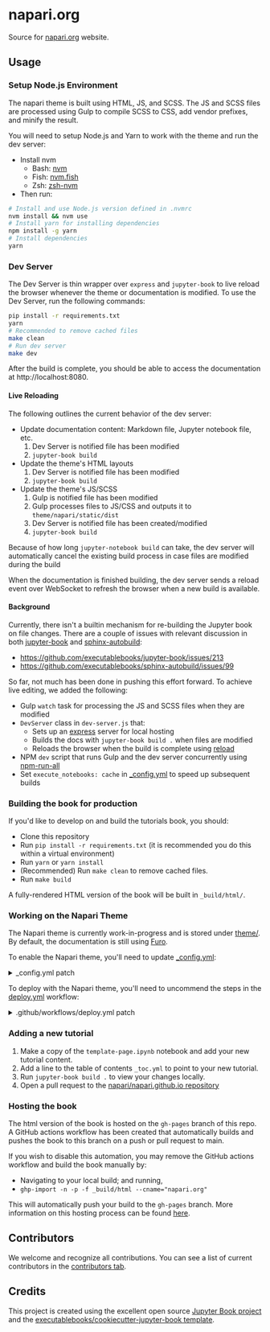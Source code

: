# napari.org

Source for [napari.org](https://napari.org) website.

## Usage

### Setup Node.js Environment

The napari theme is built using HTML, JS, and SCSS. The JS and SCSS files are
processed using Gulp to compile SCSS to CSS, add vendor prefixes, and minify
the result.

You will need to setup Node.js and Yarn to work with the theme and run the
dev server:

- Install nvm
  - Bash: [nvm](https://github.com/nvm-sh/nvm)
  - Fish: [nvm.fish](https://github.com/jorgebucaran/nvm.fish)
  - Zsh: [zsh-nvm](https://github.com/lukechilds/zsh-nvm)
- Then run:

```sh
# Install and use Node.js version defined in .nvmrc
nvm install && nvm use
# Install yarn for installing dependencies
npm install -g yarn
# Install dependencies
yarn
```

### Dev Server

The Dev Server is thin wrapper over `express` and `jupyter-book` to live
reload the browser whenever the theme or documentation is modified. To use
the Dev Server, run the following commands:

```sh
pip install -r requirements.txt
yarn
# Recommended to remove cached files
make clean
# Run dev server
make dev
```

After the build is complete, you should be able to access the documentation
at http://localhost:8080.

#### Live Reloading

The following outlines the current behavior of the dev server:

- Update documentation content: Markdown file, Jupyter notebook file, etc.
  1. Dev Server is notified file has been modified
  2. `jupyter-book build`
- Update the theme's HTML layouts
  1. Dev Server is notified file has been modified
  2. `jupyter-book build`
- Update the theme's JS/SCSS
  1. Gulp is notified file has been modified
  2. Gulp processes files to JS/CSS and outputs it to `theme/napari/static/dist`
  3. Dev Server is notified file has been created/modified
  4. `jupyter-book build`

Because of how long `jupyter-notebook build` can take, the dev server will
automatically cancel the existing build process in case files are modified
during the build

When the documentation is finished building, the dev server sends a reload
event over WebSocket to refresh the browser when a new build is available.

#### Background

Currently, there isn't a builtin mechanism for re-building the Jupyter book
on file changes. There are a couple of issues with relevant discussion in
both
[jupyter-book](https://github.com/executablebooks/jupyter-book)
and
[sphinx-autobuild](https://github.com/executablebooks/sphinx-autobuild):

- https://github.com/executablebooks/jupyter-book/issues/213
- https://github.com/executablebooks/sphinx-autobuild/issues/99

So far, not much has been done in pushing this effort forward. To achieve
live editing, we added the following:

- Gulp `watch` task for processing the JS and SCSS files when they are modified
- `DevServer` class in `dev-server.js` that:
  - Sets up an [express](https://expressjs.com/) server for local hosting
  - Builds the docs with `jupyter-book build .` when files are modified
  - Reloads the browser when the build is complete using [reload](https://github.com/alallier/reload)
- NPM `dev` script that runs Gulp and the dev server concurrently using [npm-run-all](https://github.com/mysticatea/npm-run-all)
- Set `execute_notebooks: cache` in [\_config.yml](_config.yml) to speed up subsequent builds

### Building the book for production

If you'd like to develop on and build the tutorials book, you should:

- Clone this repository
- Run `pip install -r requirements.txt` (it is recommended you do this within a virtual environment)
- Run `yarn` or `yarn install`
- (Recommended) Run `make clean` to remove cached files.
- Run `make build`

A fully-rendered HTML version of the book will be built in `_build/html/`.

### Working on the Napari Theme

The Napari theme is currently work-in-progress and is stored under
[theme/](theme/). By default, the documentation is still using
[Furo](https://github.com/pradyunsg/furo).

To enable the Napari theme, you'll need to update [\_config.yml](_config.yml):

<details>
<summary>_config.yml patch</summary>

```diff
diff --git a/_config.yml b/_config.yml
index 0df4bfc..1388a45 100644
--- a/_config.yml
+++ b/_config.yml
@@ -39,11 +39,11 @@ sphinx:
     exclude_patterns:
       - _build
       - node_modules
-    html_theme: furo
+    # html_theme: furo
     # (WIP) Napari theme
-    # html_theme: napari
-    # html_theme_path:
-    #   - theme
+    html_theme: napari
+    html_theme_path:
+      - theme
     pygments_style: solarized-dark
     templates_path:
       - '_templates'
```

</details>

To deploy with the Napari theme, you'll need to uncommend the steps in the
[deploy.yml](.github/workflows/deploy.yml) workflow:

<details>
<summary>.github/workflows/deploy.yml patch</summary>

```diff
diff --git a/.github/workflows/deploy.yml b/.github/workflows/deploy.yml
index c131bd6..7f826ad 100644
--- a/.github/workflows/deploy.yml
+++ b/.github/workflows/deploy.yml
@@ -22,7 +22,7 @@ jobs:
         os: [ubuntu-latest]
         python-version: [3.8]
         # TODO Uncomment when napari theme is ready
-        # node-version: [15]
+        node-version: [15]
     steps:
       - uses: actions/checkout@v2.3.3

@@ -32,10 +32,10 @@ jobs:
           python-version: ${{ matrix.python-version }}

       # TODO Uncomment when napari theme is ready
-      # - name: Set up Node.js ${{ matrix.node-version }}
-      #   uses: actions/setup-node@v2
-      #   with:
-      #     node-version: ${{ matrix.node-version }}
+      - name: Set up Node.js ${{ matrix.node-version }}
+        uses: actions/setup-node@v2
+        with:
+          node-version: ${{ matrix.node-version }}

       # Install dependencies
       - name: Install dependencies
@@ -56,8 +56,8 @@ jobs:

           # Install Node.js dependencies
           # TODO Uncomment when napari theme is ready
-          # npm install -g npm
-          # yarn install
+          npm install -g npm
+          yarn install

       # Test the notebooks
       - name: Test notebooks
@@ -67,8 +67,8 @@ jobs:

       # TODO Uncomment when napari theme is ready
       # Build the theme
-      # - name: Build the theme
-      #   run: yarn build:prod
+      - name: Build the theme
+        run: yarn build:prod

       # Build the book
       - name: Build the book
```

</details>

### Adding a new tutorial

1. Make a copy of the `template-page.ipynb` notebook and add your new tutorial content.
2. Add a line to the table of contents `_toc.yml` to point to your new tutorial.
3. Run `jupyter-book build .` to view your changes locally.
4. Open a pull request to the [napari/napari.github.io repository](https://github.com/napari/napari.github.io)

### Hosting the book

The html version of the book is hosted on the `gh-pages` branch of this repo. A GitHub actions workflow has been created that automatically builds and pushes the book to this branch on a push or pull request to main.

If you wish to disable this automation, you may remove the GitHub actions workflow and build the book manually by:

- Navigating to your local build; and running,
- `ghp-import -n -p -f _build/html --cname="napari.org"`

This will automatically push your build to the `gh-pages` branch. More information on this hosting process can be found [here](https://jupyterbook.org/publish/gh-pages.html#manually-host-your-book-with-github-pages).

## Contributors

We welcome and recognize all contributions. You can see a list of current contributors in the [contributors tab](https://github.com/napari/napari.github.io/graphs/contributors).

## Credits

This project is created using the excellent open source [Jupyter Book project](https://jupyterbook.org/) and the [executablebooks/cookiecutter-jupyter-book template](https://github.com/executablebooks/cookiecutter-jupyter-book).
